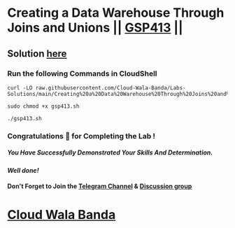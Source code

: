 # Creating a Data Warehouse Through Joins and Unions || [GSP413](https://www.cloudskillsboost.google/focuses/3640?parent=catalog) ||

## Solution [here](https://youtu.be/MmNNWH9-yJk)

### Run the following Commands in CloudShell

```
curl -LO raw.githubusercontent.com/Cloud-Wala-Banda/Labs-Solutions/main/Creating%20a%20Data%20Warehouse%20Through%20Joins%20and%20Unions/gsp413.sh

sudo chmod +x gsp413.sh

./gsp413.sh
```

### Congratulations 🎉 for Completing the Lab !

##### *You Have Successfully Demonstrated Your Skills And Determination.*

#### *Well done!*

#### Don't Forget to Join the [Telegram Channel](https://t.me/cloudwalabanda) & [Discussion group](https://t.me/cloudwalabandachats)

# [Cloud Wala Banda](https://www.youtube.com/@cloudwalabanda)
